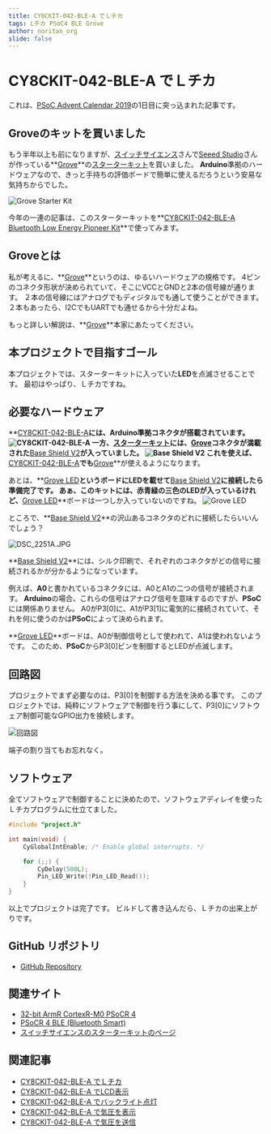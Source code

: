 ```yaml
---
title: CY8CKIT-042-BLE-A でＬチカ
tags: Lチカ PSoC4 BLE Grove
author: noritan_org
slide: false
---
```

# CY8CKIT-042-BLE-A でＬチカ

これは、[PSoC Advent Calendar 2019]の1日目に突っ込まれた記事です。

## Groveのキットを買いました

もう半年以上も前になりますが、[スイッチサイエンス][Switch Science]さんで[Seeed Studio]さんが作っている**[Grove]**の[スターターキット][Grove Starter Kit]を買いました。
**Arduino**準拠のハードウェアなので、きっと手持ちの評価ボードで簡単に使えるだろうという安易な気持ちからでした。

![Grove Starter Kit](./GroveStarterKit.jpeg)

今年の一連の記事は、このスターターキットを**[CY8CKIT-042-BLE-A Bluetooth Low Energy Pioneer Kit][CY8CKIT-042-BLE-A]**で使ってみます。


## Groveとは

私が考えるに、**[Grove]**というのは、ゆるいハードウェアの規格です。
4ピンのコネクタ形状が決められていて、そこにVCCとGNDと2本の信号線が通ります。
２本の信号線にはアナログでもディジタルでも通して使うことができます。
２本もあったら、I2CでもUARTでも通せるから十分だよね。

もっと詳しい解説は、**[Grove]**本家にあたってください。


## 本プロジェクトで目指すゴール

本プロジェクトでは、スターターキットに入っていた**LED**を点滅させることです。
最初はやっぱり、Ｌチカですね。


## 必要なハードウェア

**[CY8CKIT-042-BLE-A]**には、**Arduino**準拠コネクタが搭載されています。
![CY8CKIT-042-BLE-A](./CY8CKIT-042-BLE-A.png)
一方、[スターターキット][Grove Starter Kit]には、[Grove]コネクタが満載された**[Base Shield V2]**が入っていました。
![Base Shield V2](./BaseShieldV2.jpeg)
これを使えば、**[CY8CKIT-042-BLE-A]**でも**[Grove]**が使えるようになります。

あとは、**[Grove LED]**というボードにLEDを載せて**[Base Shield V2]**に接続したら準備完了です。
あぁ、このキットには、赤青緑の三色のLEDが入っているけれど、**[Grove LED]**ボードは一つしか入っていないのですね。
![Grove LED](./GroveLed.jpeg)

ところで、**[Base Shield V2]**の沢山あるコネクタのどれに接続したらいいんでしょう？

![DSC_2251A.JPG](DSC_2251A.JPG)

**[Base Shield V2]**には、シルク印刷で、それぞれのコネクタがどの信号に接続されるかが分かるようになっています。

例えば、**A0**と書かれているコネクタには、A0とA1の二つの信号が接続されます。
**Arduino**の場合、これらの信号はアナログ信号を意味するのですが、**PSoC**には関係ありません。
A0がP3[0]に、A1がP3[1]に電気的に接続されていて、それを何に使うのかは**PSoC**によって決められます。

**[Grove LED]**ボードは、A0が制御信号として使われて、A1は使われないようです。
このため、**PSoC**からP3[0]ピンを制御するとLEDが点滅します。


## 回路図

プロジェクトでまず必要なのは、P3[0]を制御する方法を決める事です。
このプロジェクトでは、純粋にソフトウェアで制御を行う事にして、P3[0]にソフトウェア制御可能なGPIO出力を接続します。

![回路図](./schematic1.png)

端子の割り当てもお忘れなく。


## ソフトウェア

全てソフトウェアで制御することに決めたので、ソフトウェアディレイを使ったＬチカプログラムに仕立てました。

```c:main.c
#include "project.h"

int main(void) {
    CyGlobalIntEnable; /* Enable global interrupts. */

    for (;;) {
        CyDelay(500L);
        Pin_LED_Write(!Pin_LED_Read());
    }
}
```

以上でプロジェクトは完了です。
ビルドして書き込んだら、Ｌチカの出来上がりです。


## GitHub リポジトリ
* [GitHub Repository][repository]

## 関連サイト
* [32-bit ArmR CortexR-M0 PSoCR 4][PSoC 4]
* [PSoCR 4 BLE (Bluetooth Smart)][PSoC 4 BLE]
* [スイッチサイエンスのスターターキットのページ][ssci Starter Kit]

## 関連記事
* [CY8CKIT-042-BLE-A でＬチカ][GLChika]
* [CY8CKIT-042-BLE-A でLCD表示][GLCDShow]
* [CY8CKIT-042-BLE-A でバックライト点灯][GBLChika]
* [CY8CKIT-042-BLE-A で気圧を表示][GBarometer]
* [CY8CKIT-042-BLE-A で気圧を送信][GBLE]

[GLChika]:./chap1.md
[GLCDShow]:./chap2.md
[GBLChika]:./chap3.md
[GBarometer]:./chap4.md
[GBLE]:./chap5.md
[PSoC Advent Calendar 2019]:https://qiita.com/advent-calendar/2019/psoc
[Switch Science]:https://www.switch-science.com/
[Seeed Studio]:https://www.seeedstudio.com/
[Grove]:https://www.seeedstudio.com/Grove
[Grove Starter Kit]:https://www.seeedstudio.com/Grove-Starter-Kit-for-Arduino-p-1855.html
[ssci Starter Kit]:https://www.switch-science.com/catalog/1812/
[CY8CKIT-042-BLE-A]:https://www.cypress.com/cy8ckit-042-ble-a
[Base Shield V2]:https://www.seeedstudio.com/Base-Shield-V2.html
[Grove LED]:https://www.seeedstudio.com/Grove-Red-LED.html
[PSoC 4]:http://www.cypress.com/psoc4
[PSoC 4 BLE]:https://www.cypress.com/products/psoc-4-ble-bluetooth-smart
[repository]:https://github.com/noritan/Advent2019
